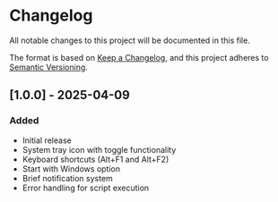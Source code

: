 # Changelog

All notable changes to this project will be documented in this file.

The format is based on [Keep a Changelog](https://keepachangelog.com/en/1.0.0/),
and this project adheres to [Semantic Versioning](https://semver.org/spec/v2.0.0.html).

## [1.0.0] - 2025-04-09

### Added
- Initial release
- System tray icon with toggle functionality
- Keyboard shortcuts (Alt+F1 and Alt+F2)
- Start with Windows option
- Brief notification system
- Error handling for script execution